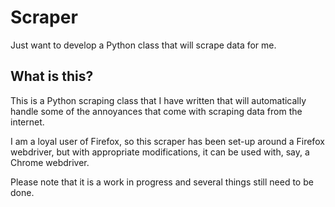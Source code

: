 # Scraper
Just want to develop a Python class that will scrape data for me.

## What is this?

This is a Python scraping class that I have written that will automatically handle some of the annoyances that come with scraping data from the internet. 

I am a loyal user of Firefox, so this scraper has been set-up around a Firefox webdriver, but with appropriate modifications, it can be used with, say, a Chrome webdriver.

Please note that it is a work in progress and several things still need to be done.


